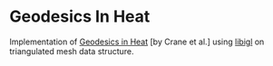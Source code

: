# Geodesics In Heat

Implementation of [Geodesics in Heat](https://arxiv.org/abs/1204.6216) [by Crane et al.] using [libigl](https://github.com/libigl/libigl/) on triangulated mesh data structure.